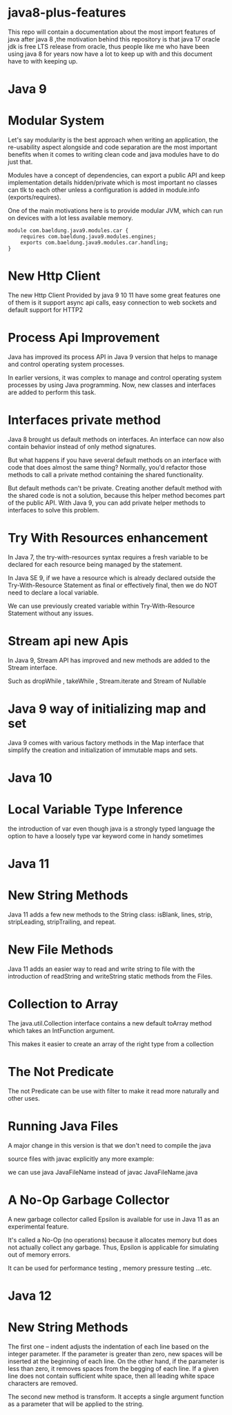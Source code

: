 # java8-plus-features
This repo will contain a documentation about the most import features of java after java 8 ,the motivation behind this repository is that java 17 oracle jdk is free LTS release from oracle, thus people like me who have been using java 8 for years now have a lot to keep up with and this document have to with keeping up.

# Java 9

# Modular System 

Let's say modularity is the best approach when writing an application, the re-usability aspect alongside and code separation are the most important benefits when it comes to writing clean code and java modules have to do just that.

Modules have a concept of dependencies, can export a public API and keep implementation details hidden/private which is most important no classes can tlk to each other unless a configuration is added in module.info (exports/requires).

One of the main motivations here is to provide modular JVM, which can run on devices with a lot less available memory.

```
module com.baeldung.java9.modules.car {
    requires com.baeldung.java9.modules.engines;
    exports com.baeldung.java9.modules.car.handling;
}
```

# New Http Client 

The new Http Client Provided by java 9 10 11 have some great features one of them is it support async api calls, easy connection to web sockets and default support for HTTP2

# Process Api Improvement 

Java has improved its process API in Java 9 version that helps to manage and control operating system processes.

In earlier versions, it was complex to manage and control operating system processes by using Java programming. Now, new classes and interfaces are added to perform this task.

# Interfaces private method 

Java 8 brought us default methods on interfaces. An interface can now also contain behavior instead of only method signatures.

But what happens if you have several default methods on an interface with code that does almost the same thing? Normally, you'd refactor those methods to call a private method containing the shared functionality. 

But default methods can't be private. Creating another default method with the shared code is not a solution,
because this helper method becomes part of the public API. With Java 9, you can add private helper methods to interfaces to solve this problem.

# Try With Resources enhancement 

In Java 7, the try-with-resources syntax requires a fresh variable to be declared for each resource being managed by the statement.


In Java SE 9, if we have a resource which is already declared outside the Try-With-Resource Statement as final or effectively final, then we do NOT need to declare a local variable.

We can use previously created variable within Try-With-Resource Statement without any issues.

# Stream api new Apis

In Java 9, Stream API has improved and new methods are added to the Stream interface.

Such as dropWhile , takeWhile , Stream.iterate and Stream of Nullable

# Java 9 way of initializing map and set

Java 9 comes with various factory methods in the Map interface that simplify the creation and initialization of immutable maps and sets.

# Java 10

# Local Variable Type Inference 

the introduction of var even though java is a strongly typed language the option to have a loosely type var keyword come in handy sometimes

# Java 11

# New String Methods
Java 11 adds a few new methods to the String class: isBlank, lines, strip, stripLeading, stripTrailing, and repeat.

# New File Methods

Java 11 adds an easier way to read and write string to file with the introduction of readString and writeString static methods from the Files.

# Collection to Array 

The java.util.Collection interface contains a new default toArray method which takes an IntFunction argument.

This makes it easier to create an array of the right type from a collection

# The Not Predicate

The not Predicate can be use with filter to make it read more naturally and other uses.

# Running Java Files 

A major change in this version is that we don't need to compile the java 

source files with javac explicitly any more example:

we can use java JavaFileName instead of javac JavaFileName.java

# A No-Op Garbage Collector

A new garbage collector called Epsilon is available for use in Java 11 as an experimental feature.

It's called a No-Op (no operations) because it allocates memory but does not actually collect any garbage. Thus, Epsilon is applicable for simulating out of memory errors.

It can be used for performance testing , memory pressure testing ...etc.

# Java 12 

# New String Methods 

The first one – indent adjusts the indentation of each line based on the integer parameter. If the parameter is greater than zero, new spaces will be inserted at the beginning of each line. On the other hand, if the parameter is less than zero, it removes spaces from the begging of each line. If a given line does not contain sufficient white space, then all leading white space characters are removed.

The second new method is transform. It accepts a single argument function as a parameter that will be applied to the string.